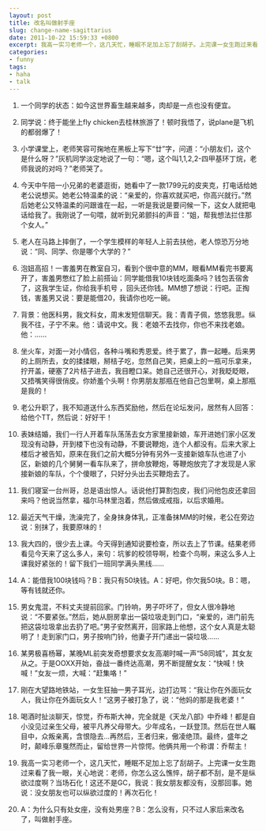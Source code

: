 ```yaml
---
layout: post
title: 改名叫做射手座
slug: change-name-sagittarius
date: 2011-10-22 15:59:33 +0800
excerpt: 我高一实习老师一个，这几天忙，睡眠不足加上忘了刮胡子。上完课一女生跑过来看了我一眼，关心地说：老师，你怎么这么憔悴，胡子都不刮，是不是纵欲过度啊？当场石化！这还不是GC，我说：我女朋友都没有，没那回事。她说：没女朋友也可以纵欲过度的！再次石化！
categories:
- funny
tags:
- haha
- talk
---
```


1. 一个同学的状态：如今这世界畜生越来越多，肉却是一点也没有便宜。

2. 同学说：终于能坐上fly chicken去桂林旅游了！顿时我悟了，说plane是飞机的都弱爆了！

3. 小学课堂上，老师笑容可掬地在黑板上写下“廿”字，问道：“小朋友们，这个是什么呀？”灰机同学淡定地说了一句：“嗯，这个叫1,1,2,2-四甲基环丁烷，老师我说的对吗？”老师哭了。

4. 今天中午陪一小兄弟的老婆逛街，她看中了一款1799元的皮夹克，打电话给她老公说想买。她老公特温柔的说：“亲爱的，你喜欢就买吧，你高兴就行。”然后她老公又特温柔的问跟谁在一起，一听是我说是要问候一下，这女人就把电话给我了。我刚说了一句喂，就听到兄弟颤抖的声音：“姐，帮我想法拦住那个女人。”

5. 老人在马路上摔倒了，一个学生模样的年轻人上前去扶他，老人惊恐万分地说：“同、同学、你是哪个大学的？”

6. 泡妞高招！一害羞男在教室自习，看到个很中意的MM，眼看MM看完书要离开了，害羞男憋红了脸上前搭讪：同学能借我10块钱吃面条吗？钱包丢宿舍了，这我学生证，你给我手机号 ，回头还你钱。MM想了想说：行吧。正掏钱，害羞男又说：要是能借20，我请你也吃一碗。

7. 背景：他医科男，我文科女，周末发短信聊天。我：青青子佩，悠悠我思。纵我不往，子宁不来。他：请说中文。我：老娘不去找你，你也不来找老娘。他：……

8. 坐火车，对面一对小情侣，各种斗嘴和秀恩爱。终于累了，靠一起睡。后来男的上厕所去，女的揉揉眼，掰桔子吃，忽然自己笑，把桌上的一瓶可乐拿来，拧开盖，硬塞了2片桔子进去，我目瞪口呆。她自己还很开心，对我眨眨眼，又捂嘴笑得很俏皮。你娇羞个头啊！你男朋友那瓶在他自己包里啊，桌上那瓶是我的！

9. 老公升职了，我不知道送什么东西奖励他，然后在论坛发问，居然有人回答：给他个TT，然后说：好好干！

10. 表妹结婚，我们一行人开着车队荡荡去女方家里接新娘，车开进她们家小区发现没有动静，开到楼下也没有动静，不要说鞭炮，连个人都没有。后来大家上楼后才被告知，原来在我们之前大概5分钟有另外一支接新娘车队也进了小区，新娘的几个舅舅一看车队来了，拼命放鞭炮，等鞭炮放完了才发现是人家接新娘的车队，个个傻眼了，只好分头出去买鞭炮去了。

11. 我们寝室一台州哥，总是语出惊人。话说他打算割包皮，我们问他包皮还拿回来吗？他说当然拿，福尔马林里泡着，然后做成戒指，以后求婚用。

12. 最近天气干燥，洗澡完了，全身抹身体乳，正准备抹MM的时候，老公在旁边说：别抹了，我要原味的！

13. 我大四的，很少去上课。今天得到通知说要检查，所以去上了节课。结果老师看见今天来了这么多人，来句：坑爹的校领导啊，检查个鸟啊，来这么多人上课我好紧张的！留下我们一班同学满头黑线……

14. A：能借我100块钱吗？B：我只有50块钱。A：好吧，你欠我50块。B：嗯，等有钱就还你。

15. 男女鬼混，不料丈夫提前回家。门铃响，男子吓坏了，但女人很冷静地说：“不要紧张。”然后，她从厨房拿出一袋垃圾走到门口，“亲爱的，进门前先把这袋垃圾拿出去扔了吧。”男子安然离开，回家路上他想，这个女人真是太聪明了！走到家门口，男子按响门铃，他妻子开门递出一袋垃圾……

16. 某男极喜杨幂，某晚ML前突发奇想要求女友高潮时喊一声“58同城”，其女友从之。于是OOXX开始，奋战一番终达高潮，男不断提醒女友：“快喊！快喊！”女友一烦，大喊：“赶集咯！”

17. 刚在大望路地铁站，一女生狂抽一男子耳光，边打边骂：“我让你在外面玩女人，我让你在外面玩女人！”这男子被打急了，说：“他妈的那是我老婆！”

18. 喝酒时扯淡聊天，惊觉，乔布斯大神，完全就是《天龙八部》中乔峰！都是自小没见过亲生父母，被平凡养父母带大。少年成名，一跃登顶。然后在世人瞩目中，众叛亲离，含恨隐去…再然后，王者归来，傲凌绝顶。最终，盛年之时，颠峰乐章戛然而止，留给世界一片惊愕。他俩共用一个称谓：乔帮主！

19. 我高一实习老师一个，这几天忙，睡眠不足加上忘了刮胡子。上完课一女生跑过来看了我一眼，关心地说：老师，你怎么这么憔悴，胡子都不刮，是不是纵欲过度啊？当场石化！这还不是GC，我说：我女朋友都没有，没那回事。她说：没女朋友也可以纵欲过度的！再次石化！

20. A：为什么只有处女座，没有处男座？B：怎么没有，只不过人家后来改名了，叫做射手座。
